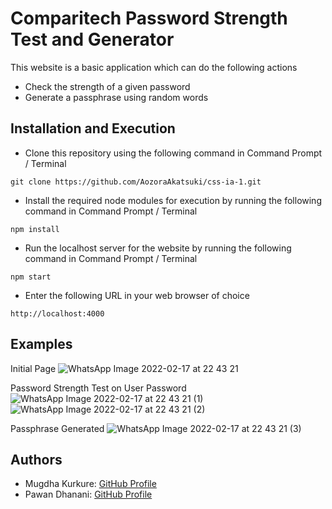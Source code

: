 # Comparitech Password Strength Test and Generator

This website is a basic application which can do the following actions
- Check the strength of a given password
- Generate a passphrase using random words

## Installation and Execution

- Clone this repository using the following command in Command Prompt / Terminal
```
git clone https://github.com/AozoraAkatsuki/css-ia-1.git
```

- Install the required node modules for execution by running the following command in Command Prompt / Terminal
```
npm install
```

- Run the localhost server for the website by running the following command in Command Prompt / Terminal
```
npm start
```

- Enter the following URL in your web browser of choice
```
http://localhost:4000
```

## Examples

Initial Page
![WhatsApp Image 2022-02-17 at 22 43 21](https://user-images.githubusercontent.com/60062557/154538160-433da2e3-c58a-4278-b9f1-07aef5673cc6.jpeg)

Password Strength Test on User Password
![WhatsApp Image 2022-02-17 at 22 43 21 (1)](https://user-images.githubusercontent.com/60062557/154538192-4b8a964e-0c53-4749-aca1-3181f3cf9f28.jpeg)
![WhatsApp Image 2022-02-17 at 22 43 21 (2)](https://user-images.githubusercontent.com/60062557/154538215-fb5f7002-ecce-49c4-ba60-ce6800a87008.jpeg)

Passphrase Generated
![WhatsApp Image 2022-02-17 at 22 43 21 (3)](https://user-images.githubusercontent.com/60062557/154538228-69cfb752-f314-435c-bbbd-71fdc12532b6.jpeg)

## Authors
- Mugdha Kurkure: [GitHub Profile](https://github.com/diamondgelato)
- Pawan Dhanani: [GitHub Profile](https://github.com/AozoraAkatsuki)
